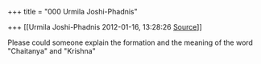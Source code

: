 +++
title = "000 Urmila Joshi-Phadnis"

+++
[[Urmila Joshi-Phadnis	2012-01-16, 13:28:26 [Source](https://groups.google.com/g/samskrita/c/s2n0LNY-8BY)]]



Please could someone explain the formation and the meaning of the word  
"Chaitanya" and "Krishna"


